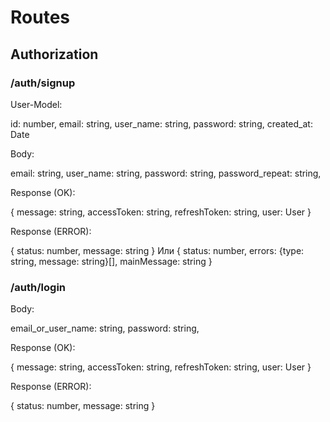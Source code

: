 # Routes

## Authorization

### /auth/signup

User-Model:

id: number,
email: string,
user_name: string,
password: string,
created_at: Date

Body: 

  email: string, 
  user_name: string,
  password: string,
  password_repeat: string,

Response (OK):

  {
    message: string,
    accessToken: string,
    refreshToken: string,
    user: User
  }

Response (ERROR):

{
  status: number,
  message: string
} 
Или
{
  status: number,
  errors: {type: string, message: string}[],
  mainMessage: string
}

### /auth/login

Body: 

  email_or_user_name: string, 
  password: string,

Response (OK):

  {
    message: string,
    accessToken: string,
    refreshToken: string,
    user: User
  }

Response (ERROR):

{
  status: number,
  message: string
} 
